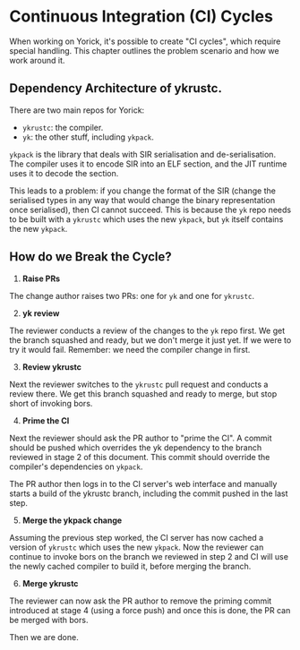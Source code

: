 # Continuous Integration (CI) Cycles

When working on Yorick, it's possible to create "CI cycles", which require
special handling. This chapter outlines the problem scenario and how we work
around it.

## Dependency Architecture of ykrustc.

There are two main repos for Yorick:

 * `ykrustc`: the compiler.
 * `yk`: the other stuff, including `ykpack`.

`ykpack` is the library that deals with SIR serialisation and de-serialisation.
The compiler uses it to encode SIR into an ELF section, and the JIT runtime
uses it to decode the section.

This leads to a problem: if you change the format of the SIR (change the
serialised types in any way that would change the binary representation once
serialised), then CI cannot succeed. This is because the `yk` repo needs to be
built with a `ykrustc` which uses the new `ykpack`, but `yk` itself contains
the new `ykpack`.

## How do we Break the Cycle?

1. **Raise PRs**

The change author raises two PRs: one for `yk` and one for `ykrustc`.

2. **yk review**

The reviewer conducts a review of the changes to the `yk` repo first. We get
the branch squashed and ready, but we don't merge it just yet. If we were to
try it would fail. Remember: we need the compiler change in first.

3. **Review ykrustc**

Next the reviewer switches to the `ykrustc` pull request and conducts a review
there. We get this branch squashed and ready to merge, but stop short of
invoking bors.

4. **Prime the CI**

Next the reviewer should ask the PR author to "prime the CI". A commit should
be pushed which overrides the yk dependency to the branch reviewed in stage 2
of this document. This commit should override the compiler's dependencies on
`ykpack`.

The PR author then logs in to the CI server's web interface and manually starts a
build of the ykrustc branch, including the commit pushed in the last step.

5. **Merge the ykpack change**

Assuming the previous step worked, the CI server has now cached a version of
`ykrustc` which uses the new `ykpack`. Now the reviewer can continue to invoke
bors on the branch we reviewed in step 2 and CI will use the newly cached
compiler to build it, before merging the branch.

6. **Merge ykrustc**

The reviewer can now ask the PR author to remove the priming commit introduced
at stage 4 (using a force push) and once this is done, the PR can be merged
with bors.

Then we are done.
